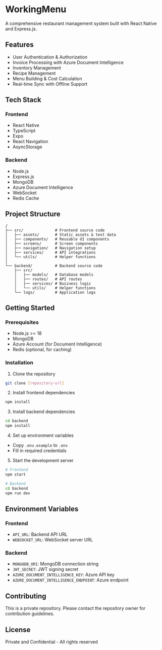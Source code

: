 # WorkingMenu

A comprehensive restaurant management system built with React Native and Express.js.

## Features

- User Authentication & Authorization
- Invoice Processing with Azure Document Intelligence
- Inventory Management
- Recipe Management
- Menu Building & Cost Calculation
- Real-time Sync with Offline Support

## Tech Stack

### Frontend
- React Native
- TypeScript
- Expo
- React Navigation
- AsyncStorage

### Backend
- Node.js
- Express.js
- MongoDB
- Azure Document Intelligence
- WebSocket
- Redis Cache

## Project Structure

```
/
├── src/              # Frontend source code
│   ├── assets/       # Static assets & test data
│   ├── components/   # Reusable UI components
│   ├── screens/      # Screen components
│   ├── navigation/   # Navigation setup
│   ├── services/     # API integrations
│   └── utils/        # Helper functions
│
└── backend/          # Backend source code
    ├── src/
    │   ├── models/   # Database models
    │   ├── routes/   # API routes
    │   ├── services/ # Business logic
    │   └── utils/    # Helper functions
    └── logs/         # Application logs
```

## Getting Started

### Prerequisites
- Node.js >= 18
- MongoDB
- Azure Account (for Document Intelligence)
- Redis (optional, for caching)

### Installation

1. Clone the repository
```bash
git clone [repository-url]
```

2. Install frontend dependencies
```bash
npm install
```

3. Install backend dependencies
```bash
cd backend
npm install
```

4. Set up environment variables
- Copy `.env.example` to `.env`
- Fill in required credentials

5. Start the development server
```bash
# Frontend
npm start

# Backend
cd backend
npm run dev
```

## Environment Variables

### Frontend
- `API_URL`: Backend API URL
- `WEBSOCKET_URL`: WebSocket server URL

### Backend
- `MONGODB_URI`: MongoDB connection string
- `JWT_SECRET`: JWT signing secret
- `AZURE_DOCUMENT_INTELLIGENCE_KEY`: Azure API key
- `AZURE_DOCUMENT_INTELLIGENCE_ENDPOINT`: Azure endpoint

## Contributing

This is a private repository. Please contact the repository owner for contribution guidelines.

## License

Private and Confidential - All rights reserved 